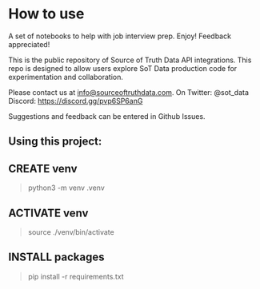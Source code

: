 # How to use

A set of notebooks to help with job interview prep.  Enjoy!  Feedback appreciated!

This is the public repository of Source of Truth Data API integrations.
This repo is designed to allow users explore SoT Data production code for experimentation and collaboration.

Please contact us at info@sourceoftruthdata.com. On Twitter: @sot_data Discord: https://discord.gg/pvp6SP6anG

Suggestions and feedback can be entered in Github Issues.

## Using this project:

## CREATE venv
>python3 -m venv .venv

## ACTIVATE venv
>source ./venv/bin/activate

## INSTALL packages
>pip install -r requirements.txt
